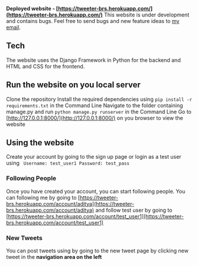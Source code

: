 **Deployed website - [https://tweeter-brs.herokuapp.com/](https://tweeter-brs.herokuapp.com/)**
This website is under development and contains bugs. Feel free to send bugs and new feature ideas to [my email](mailto:adityabala2005@gmail.com).

## Tech
The website uses the Django Framework in Python for the backend and HTML and CSS for the frontend.

## Run the website on you local server
Clone the repository
Install the required dependencies using `pip install -r requirements.txt` in the Command Line
Navigate to the folder containing manage.py and run `python manage.py runserver` in the Command Line
Go to [http://127.0.0.1:8000/](http://127.0.0.1:8000/) on you browser to view the website

## Using the website
Create your account by going to the sign up page
or login as a test user using `
Username: test_user1
Password: test_pass`

### Following People
Once you have created your account, you can start following people.
You can following me by going to [https://tweeter-brs.herokuapp.com/account/aditya](https://tweeter-brs.herokuapp.com/account/aditya) and follow test user by going to [https://tweeter-brs.herokuapp.com/account/test_user1](https://tweeter-brs.herokuapp.com/account/test_user1)

### New Tweets
You can post tweets using by going to the new tweet page by clicking new tweet in the **navigation area on the left**
